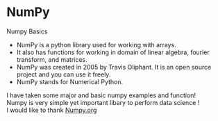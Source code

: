 # NumPy
<p> Numpy Basics </p>
<ul>
  <li>NumPy is a python library used for working with arrays.</li>
  <li>It also has functions for working in domain of linear algebra, fourier transform, and matrices.</li>
  <li>NumPy was created in 2005 by Travis Oliphant. It is an open source project and you can use it freely.</li>
  <li>NumPy stands for Numerical Python.</li>
</ul>
<p> I have taken some major and basic numpy examples and function! <br> Numpy is very simple yet important libary to perform data science !<br>
  I would like to thank <a href='https://numpy.org/'>Numpy.org</a>

